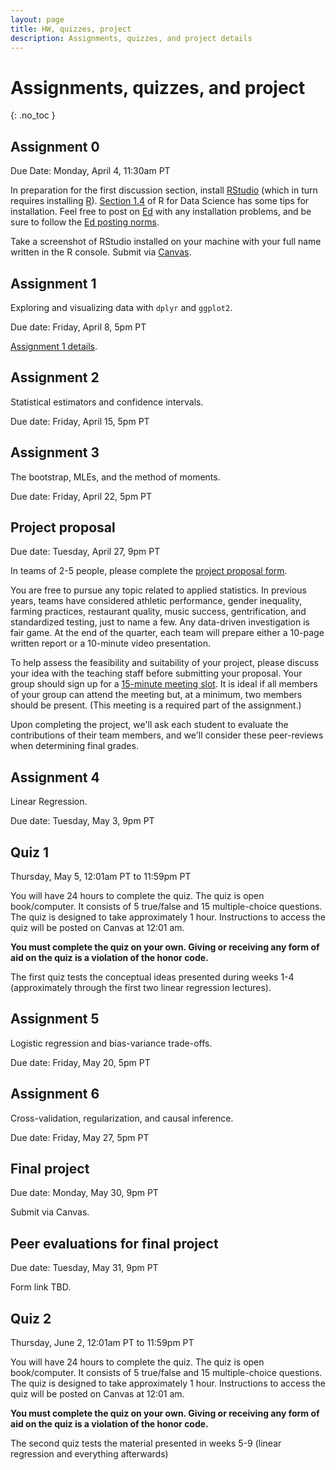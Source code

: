 ```yaml
---
layout: page
title: HW, quizzes, project
description: Assignments, quizzes, and project details
---
```


# Assignments, quizzes, and project
{: .no_toc }

<!-- 1. TOC
{:toc} -->

## Assignment 0

Due Date: Monday, April 4, 11:30am PT

In preparation for the first discussion section,
install <a href="http://www.rstudio.com/">RStudio</a>
(which in turn requires installing <a href="http://cran.rstudio.com/">R</a>).
[Section 1.4](https://r4ds.had.co.nz/introduction.html#prerequisites) of R for Data Science has some tips for installation.
Feel free to post on [Ed](https://canvas.stanford.edu) with any installation problems, and be sure to follow the [Ed posting norms](../ed_tips).

Take a screenshot of RStudio installed on your machine with your full name written in the R console.
Submit via [Canvas](canvas.stanford.edu).

## Assignment 1

Exploring and visualizing data with `dplyr` and `ggplot2`.

Due date: Friday, April 8, 5pm PT

[Assignment 1 details](assignment1.md).

## Assignment 2

Statistical estimators and confidence intervals.

Due date: Friday, April 15, 5pm PT

<!-- [Assignment 2 details](assignment2.md). -->

## Assignment 3 

The bootstrap, MLEs, and the method of moments.

Due date: Friday, April 22, 5pm PT

<!-- [Assignment 3 details](assignment3.md). -->

## Project proposal

Due date: Tuesday, April 27, 9pm PT

In teams of 2-5 people, please complete the [project proposal form](https://forms.gle/U43xgsifpU3Kng2H7).

You are free to pursue any topic related to applied statistics.
In previous years, teams have considered
athletic performance, gender inequality, farming practices, restaurant quality,
music success, gentrification, and standardized testing, just to name a few.
Any data-driven investigation is fair game.
At the end of the quarter, each team will prepare either a 10-page written report
or a 10-minute video presentation.

To help assess the feasibility and suitability of your project,
please discuss your idea with the teaching staff before submitting your proposal.
Your group should
sign up for a [15-minute meeting slot]().
It is ideal if all members of your group can attend the meeting but, at a minimum, two members should be present. (This meeting is a required part of the assignment.)

Upon completing the project, we'll ask each student to evaluate the contributions of their team members, and we'll consider these peer-reviews when determining final grades.

## Assignment 4

Linear Regression.

Due date: Tuesday, May 3, 9pm PT

<!-- [Assignment 4 details](assignment4.md). -->

## Quiz 1

Thursday, May 5, 12:01am PT to 11:59pm PT

You will have 24 hours to complete the quiz.
The quiz is open book/computer.
It consists of 5 true/false and 15 multiple-choice questions.
The quiz is designed to take approximately 1 hour.
Instructions to access the quiz will be posted on Canvas at 12:01 am.

**You must complete the quiz on your own. Giving or receiving any form of aid on the quiz is a violation of the honor code.**  

<!-- The first quiz tests the conceptual ideas presented during weeks 1-3 (through parametric inference). -->

The first quiz tests the conceptual ideas presented during weeks 1-4 (approximately through the first two linear regression lectures).

## Assignment 5 

Logistic regression and bias-variance trade-offs.

Due date: Friday, May 20, 5pm PT

<!-- [Assignment 5 details](assignment5.md). -->

## Assignment 6

Cross-validation, regularization, and causal inference.

Due date: Friday, May 27, 5pm PT

<!-- [Assignment 6 details](assignment6.md). -->


<!-- ## Assignment 7 

Causal inference.

Due date: Friday, May 27, 5pm PT

[Assignment 7 details](assignment7.md). -->


## Final project

Due date: Monday, May 30, 9pm PT

Submit via Canvas.

## Peer evaluations for final project

Due date: Tuesday, May 31, 9pm PT

Form link TBD. 

## Quiz 2

Thursday, June 2, 12:01am PT to 11:59pm PT

You will have 24 hours to complete the quiz.
The quiz is open book/computer.
It consists of 5 true/false and 15 multiple-choice questions.
The quiz is designed to take approximately 1 hour.
Instructions to access the quiz will be posted on Canvas at 12:01 am.

**You must complete the quiz on your own. Giving or receiving any form of aid on the quiz is a violation of the honor code.**  

The second quiz tests the material presented in weeks 5-9 (linear regression and everything afterwards)